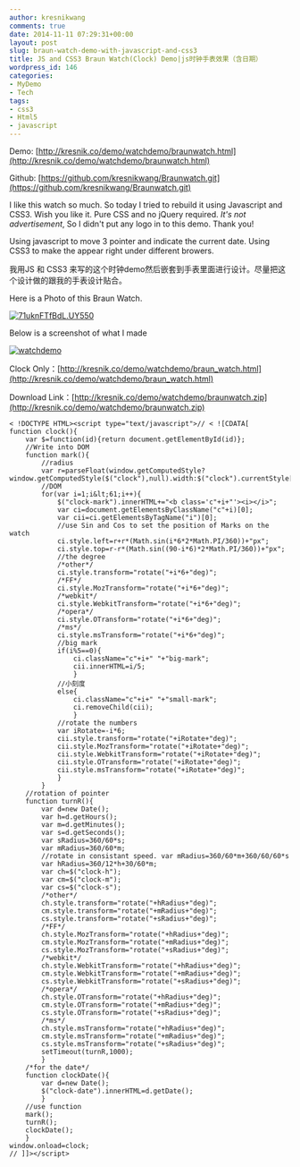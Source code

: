 ```yaml
---
author: kresnikwang
comments: true
date: 2014-11-11 07:29:31+00:00
layout: post
slug: braun-watch-demo-with-javascript-and-css3
title: JS and CSS3 Braun Watch(Clock) Demo|js时钟手表效果（含日期）
wordpress_id: 146
categories:
- MyDemo
- Tech
tags:
- css3
- Html5
- javascript
---
```


Demo: [http://kresnik.co/demo/watchdemo/braunwatch.html](http://kresnik.co/demo/watchdemo/braunwatch.html)

Github: [https://github.com/kresnikwang/Braunwatch.git](https://github.com/kresnikwang/Braunwatch.git)

I like this watch so much. So today I tried to rebuild it using Javascript and CSS3. Wish you like it. Pure CSS and no jQuery required. _It's not advertisement_, So I didn't put any logo in to this demo. Thank you!

Using javascript to move 3 pointer and indicate the current date. Using CSS3 to make the appear right under different browers.

我用JS 和 CSS3 来写的这个时钟demo然后嵌套到手表里面进行设计。尽量把这个设计做的跟我的手表设计贴合。

Here is a Photo of this Braun Watch.

[![71uknFTfBdL._UY550_](http://kresnik.co/wp-content/uploads/2014/11/71uknFTfBdL.-UY550--192x300.jpg)](http://kresnik.co/wp-content/uploads/2014/11/71uknFTfBdL.-UY550-.jpg)

Below is a screenshot of what I made

[![watchdemo](http://kresnik.co/wp-content/uploads/2014/11/watchdemo.jpg)](http://kresnik.co/wp-content/uploads/2014/11/watchdemo.jpg)

Clock Only：[http://kresnik.co/demo/watchdemo/braun_watch.html](http://kresnik.co/demo/watchdemo/braun_watch.html)

Download Link：[http://kresnik.co/demo/watchdemo/braunwatch.zip](http://kresnik.co/demo/watchdemo/braunwatch.zip)




    
    < !DOCTYPE HTML><script type="text/javascript">// < ![CDATA[
    function clock(){
        var $=function(id){return document.getElementById(id)};
        //Write into DOM
        function mark(){
            //radius
            var r=parseFloat(window.getComputedStyle?window.getComputedStyle($("clock"),null).width:$("clock").currentStyle["width"])/2;
            //DOM
            for(var i=1;i&lt;61;i++){
                $("clock-mark").innerHTML+="<b class='c"+i+"'><i></i>";
                var ci=document.getElementsByClassName("c"+i)[0];
                var cii=ci.getElementsByTagName("i")[0];
                //use Sin and Cos to set the position of Marks on the watch
                ci.style.left=r+r*(Math.sin(i*6*2*Math.PI/360))+"px";
                ci.style.top=r-r*(Math.sin((90-i*6)*2*Math.PI/360))+"px";
                //the degree
                /*other*/
                ci.style.transform="rotate("+i*6+"deg)";
                /*FF*/
                ci.style.MozTransform="rotate("+i*6+"deg)";
                /*webkit*/
                ci.style.WebkitTransform="rotate("+i*6+"deg)";
                /*opera*/
                ci.style.OTransform="rotate("+i*6+"deg)";
                /*ms*/
                ci.style.msTransform="rotate("+i*6+"deg)";
                //big mark
                if(i%5==0){
                    ci.className="c"+i+" "+"big-mark";
                    cii.innerHTML=i/5;
                    }
                //小刻度
                else{
                    ci.className="c"+i+" "+"small-mark";
                    ci.removeChild(cii);
                    }
                //rotate the numbers
                var iRotate=-i*6;
                cii.style.transform="rotate("+iRotate+"deg)";
                cii.style.MozTransform="rotate("+iRotate+"deg)";
                cii.style.WebkitTransform="rotate("+iRotate+"deg)";
                cii.style.OTransform="rotate("+iRotate+"deg)";
                cii.style.msTransform="rotate("+iRotate+"deg)";
                }
            }
        //rotation of pointer
        function turnR(){
            var d=new Date();
            var h=d.getHours();
            var m=d.getMinutes();
            var s=d.getSeconds();
            var sRadius=360/60*s;
            var mRadius=360/60*m;
            //rotate in consistant speed. var mRadius=360/60*m+360/60/60*s
            var hRadius=360/12*h+30/60*m;
            var ch=$("clock-h");
            var cm=$("clock-m");
            var cs=$("clock-s");
            /*other*/
            ch.style.transform="rotate("+hRadius+"deg)";
            cm.style.transform="rotate("+mRadius+"deg)";
            cs.style.transform="rotate("+sRadius+"deg)";
            /*FF*/
            ch.style.MozTransform="rotate("+hRadius+"deg)";
            cm.style.MozTransform="rotate("+mRadius+"deg)";
            cs.style.MozTransform="rotate("+sRadius+"deg)";
            /*webkit*/
            ch.style.WebkitTransform="rotate("+hRadius+"deg)";
            cm.style.WebkitTransform="rotate("+mRadius+"deg)";
            cs.style.WebkitTransform="rotate("+sRadius+"deg)";
            /*opera*/
            ch.style.OTransform="rotate("+hRadius+"deg)";
            cm.style.OTransform="rotate("+mRadius+"deg)";
            cs.style.OTransform="rotate("+sRadius+"deg)";
            /*ms*/
            ch.style.msTransform="rotate("+hRadius+"deg)";
            cm.style.msTransform="rotate("+mRadius+"deg)";
            cs.style.msTransform="rotate("+sRadius+"deg)";
            setTimeout(turnR,1000);
            }
        /*for the date*/
        function clockDate(){
            var d=new Date();
            $("clock-date").innerHTML=d.getDate();
            }
        //use function
        mark();
        turnR();
        clockDate();
        }
    window.onload=clock;
    // ]]></script>




